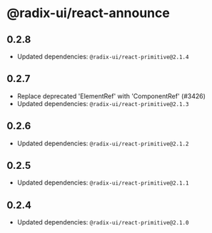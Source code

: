 # @radix-ui/react-announce

## 0.2.8

- Updated dependencies: `@radix-ui/react-primitive@2.1.4`

## 0.2.7

- Replace deprecated 'ElementRef' with 'ComponentRef' (#3426)
- Updated dependencies: `@radix-ui/react-primitive@2.1.3`

## 0.2.6

- Updated dependencies: `@radix-ui/react-primitive@2.1.2`

## 0.2.5

- Updated dependencies: `@radix-ui/react-primitive@2.1.1`

## 0.2.4

- Updated dependencies: `@radix-ui/react-primitive@2.1.0`
